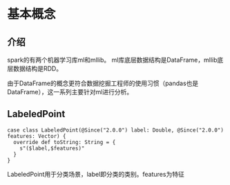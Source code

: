 # 基本概念
## 介绍
spark的有两个机器学习库ml和mllib。
ml库底层数据结构是DataFrame，mllib底层数据结构是RDD。

由于DataFrame的概念更符合数据挖掘工程师的使用习惯（pandas也是DataFrame），这一系列主要针对ml进行分析。


## LabeledPoint
```
case class LabeledPoint(@Since("2.0.0") label: Double, @Since("2.0.0") features: Vector) {
  override def toString: String = {
    s"($label,$features)"
  }
}
```
LabeledPoint用于分类场景，label即分类的类别。features为特征


